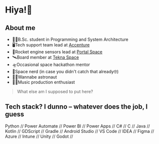 # Hiya!👋

## About me
- 🧑‍🎓B.Sc. student in Programming and System Architecture
- 🖥️Tech support team lead at [Accenture](https://www.accenture.com/)
- 🚀Rocket engine sensors lead at [Portal Space](https://portalspace.no/)
- 🛰️Board member at [Tekna Space](https://www.tekna.no/en)
- 🛸Occasional space hackathon mentor
- 🌌Space nerd (in case you didn't catch that already🤓)
- 🧑‍🚀Wannabe astronaut
- 👩‍🎤Music production enthusiast

> What else am I supposed to put here?

## Tech stack? I dunno – whatever does the job, I guess
Python // Power Automate // Power BI // Power Apps // C# // C // Java // Kotlin // GDScript // Gradle // Android Studio // VS Code // IDEA // Figma // Azure // Intune // Unity // Godot // 